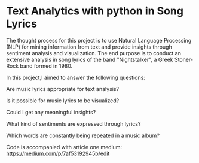 # Text Analytics with python in Song Lyrics

The thought process for this project is to use  Natural Language Processing (NLP) for mining information from text and provide insights through sentiment analysis and visualization.
The end purpose is to conduct an extensive analysis in song lyrics of the band  "Nightstalker", a Greek Stoner-Rock band formed in 1980.

In this project,I aimed to answer the following questions:

Are music lyrics appropriate for text analysis?

Is it possible for music lyrics to be visualized?

Could I get any meaningful insights?

What kind of sentiments are expressed through lyrics?

Which words are constantly being repeated in a music album?


Code is accompanied with article one medium:
https://medium.com/p/7af53192945b/edit
